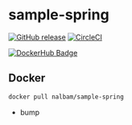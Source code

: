 # sample-spring

[![GitHub release](https://img.shields.io/github/release/nalbam/sample-spring.svg)](https://github.com/nalbam/sample-spring/releases)
[![CircleCI](https://circleci.com/gh/nalbam/sample-spring.svg?style=svg)](https://circleci.com/gh/nalbam/sample-spring)

[![DockerHub Badge](http://dockeri.co/image/nalbam/sample-spring)](https://hub.docker.com/r/nalbam/sample-spring/)

## Docker

```bash
docker pull nalbam/sample-spring
```

* bump
